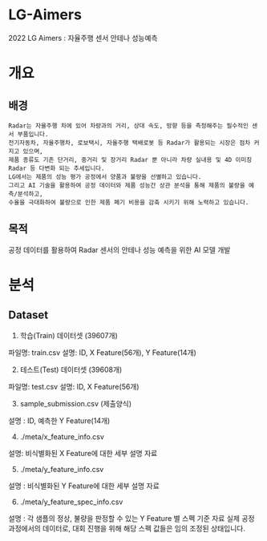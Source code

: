 # LG-Aimers 
2022 LG Aimers : 자율주행 센서 안테나 성능예측 

# 개요

## 배경
    Radar는 자율주행 차에 있어 차량과의 거리, 상대 속도, 방향 등을 측정해주는 필수적인 센서 부품입니다. 
    전기자동차, 자율주행차, 로보택시, 자율주행 택배로봇 등 Radar가 활용되는 시장은 점차 커지고 있으며,
    제품 종류도 기존 단거리, 중거리 및 장거리 Radar 뿐 아니라 차량 실내용 및 4D 이미징 Radar 등 다변화 되는 추세입니다.
    LG에서는 제품의 성능 평가 공정에서 양품과 불량을 선별하고 있습니다.
    그리고 AI 기술을 활용하여 공정 데이터와 제품 성능간 상관 분석을 통해 제품의 불량을 예측/분석하고, 
    수율을 극대화하여 불량으로 인한 제품 폐기 비용을 감축 시키기 위해 노력하고 있습니다.

## 목적
공정 데이터를 활용하여 Radar 센서의 안테나 성능 예측을 위한 AI 모델 개발

# 분석

## Dataset
1. 학습(Train) 데이터셋 (39607개)

파일명: train.csv
설명: ID, X Feature(56개), Y Feature(14개)


2. 테스트(Test) 데이터셋 (39608개)

파일명: test.csv
설명: ID, X Feature(56개)


3. sample_submission.csv (제출양식)

설명 : ID, 예측한 Y Feature(14개)


4. ./meta/x_feature_info.csv

설명: 비식별화된 X Feature에 대한 세부 설명 자료


5. ./meta/y_feature_info.csv

설명 : 비식별화된 Y Feature에 대한 세부 설명 자료


6. ./meta/y_feature_spec_info.csv

설명 : 각 샘플의 정상, 불량을 판정할 수 있는 Y Feature 별 스펙 기준 자료 
실제 공정 과정에서의 데이터로, 대회 진행을 위해 해당 스펙 값들은 임의 조정된 상태입니다.
